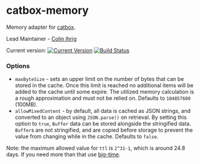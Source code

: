 catbox-memory
=============

Memory adapter for [catbox](https://github.com/hapijs/catbox).

Lead Maintainer - [Colin Ihrig](https://github.com/cjihrig)

Current version: [![Current Version](https://img.shields.io/npm/v/catbox-memory.svg)](https://www.npmjs.org/package/catbox-memory) [![Build Status](https://api.travis-ci.org/hapijs/catbox-memory.svg)](https://travis-ci.org/hapijs/catbox-memory)



### Options

- `maxByteSize` - sets an upper limit on the number of bytes that can be stored in the
  cache. Once this limit is reached no additional items will be added to the cache
  until some expire. The utilized memory calculation is a rough approximation and must
  not be relied on. Defaults to `104857600` (100MB).
- `allowMixedContent` - by default, all data is cached as JSON strings, and converted
  to an object using `JSON.parse()` on retrieval. By setting this option to `true`,
  `Buffer` data can be stored alongside the stringified data. `Buffer`s are not
  stringified, and are copied before storage to prevent the value from changing while
  in the cache. Defaults to `false`.

Note: the maximum allowed value for `ttl` is `2^31-1`, which is around 24.8 days. If you need more than that use [big-time](https://www.npmjs.com/package/big-time).
